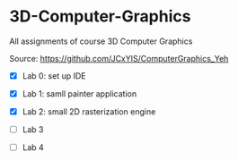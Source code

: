 ﻿# 3D-Computer-Graphics
All assignments of course 3D Computer Graphics

Source: <https://github.com/JCxYIS/ComputerGraphics_Yeh>

- [X] Lab 0: set up IDE
- [X] Lab 1: samll painter application
- [X] Lab 2: small 2D rasterization engine
- [ ] Lab 3
- [ ] Lab 4


